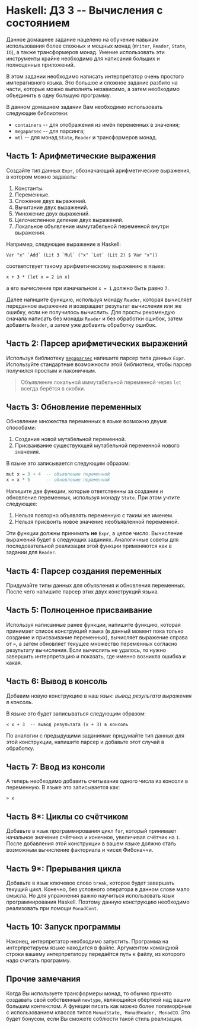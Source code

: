 # Haskell: ДЗ 3 -- Вычисления с состоянием

Данное домашнее задание нацелено на обучение навыкам использования более сложных и мощных монад (`Writer`, `Reader`, `State`, `IO`), а также трансформеров монад. Умение использовать эти инструменты крайне необходимо для написания больших и полноценных приложений.

В этом задании необходимо написать интерпретатор очень простого императивного языка. Это большое и сложное задание разбито на части, которые можно выполнять независимо, а затем необходимо объединить в одну большую программу.

В данном домашнем задании Вам необходимо использовать следующие библиотеки:

* `containers` -- для отображения из имён переменных в значения;
* `megaparsec` -- для парсинга;
* `mtl` -- для монад `State`, `Reader` и трансформеров монад.
 
## Часть 1: Арифметические выражения

Создайте тип данных `Expr`, обозначающий арифметические выражения, в котором можно задавать:

1. Константы.
2. Переменные.
3. Сложение двух выражений.
4. Вычитание двух выражений.
5. Умножение двух выражений.
6. Целочисленное деление двух выражений.
7. Локальное объявление иммутабельной переменной внутри выражения.

Например, следующее выражение в Haskell:

```haskell=
Var "x" `Add` (Lit 3 `Mul` ("x" `Let` (Lit 2) $ Var "x"))
```

соответствует такому арифметическому выражению в языке:

```
x + 3 * (let x = 2 in x)
```

а его вычисление при изначальном `x = 1` должно быть равно `7`.

Далее напишите функцию, используя монаду `Reader`, которая вычисляет переданное выражение и возвращает результат вычисления или же ошибку, если не получилось вычислить. Для просты рекомендую сначала написать без монады `Reader` и без обработки ошибок, затем добавить `Reader`, а затем уже добавить обработку ошибок.

## Часть 2: Парсер арифметических выражений

Используя библиотеку [`megaparsec`](https://hackage.haskell.org/package/megaparsec) напишите парсер типа данных `Expr`. Используйте стандартные возможности этой библиотеки, чтобы парсер получился простым и лаконичным.

> Объявление локальной иммутабельной переменной через `let` всегда берётся в скобки.

## Часть 3: Обновление переменных

Обновление множества переменных в языке возможно двумя способами:

1. Создание новой мутабельной переменной.
2. Присваивание существующей мутабельной переменной нового значения.

В языке это записывается следующим образом:

```haskell
mut x = 3 + 4  -- объявление переменной
x = x * 5      -- обновление переменной
```

Напишите две функции, которые ответственны за создание и обновление переменных, используя монаду `State`. При этом учтите следующее:

1. Нельзя повторно объявлять переменную с таким же именем.
2. Нельзя присвоить новое значение необъявленной переменной.

Эти функции должны принимать **не** `Expr`, а целое число. Вычисление выражений будет в следующих заданиях. Аналогичные советы для последовательной реализации этой функции применяются как в задании для `Reader`.

## Часть 4: Парсер создания переменных

Придумайте типы данных для объявления и обновления переменных. После чего напишите парсер этих двух конструкций языка.

## Часть 5: Полноценное присваивание

Используя написанные ранее функции, напишите функцию, которая принимает список конструкций языка (в данный момент пока только создание и присваивание переменных), вычисляет выражение справа от `=`, а затем обновляет текущее множество переменных согласно результату вычисления. Если вычислить не удалось, то нужно завершить интерпретацию и показать, где именно возникла ошибка и какая.

## Часть 6: Вывод в консоль

Добавим новую конструкцию в наш язык: _вывод результата выражения в консоль_.

В языке это будет записываться следующим образом:

```
< x + 3  -- вывод результата (x + 3) в консоль
```

По аналогии с предыдущими заданиями: придумайте тип данных для этой конструкции, напишите парсер и добавьте этот случай в обработку.

## Часть 7: Ввод из консоли

А теперь необходимо добавить считывание одного числа из консоли в переменную. В языке это записывается как:

```
> x
```

## Часть 8*: Циклы со счётчиком

Добавьте в язык программирования цикл `for`, который принимает начальное значение счётчика и конечное, увеличивая счётчик на `1`.
После добавления этой конструкции в вашем языке должно стать возможным вычисление факториала и чисел Фибоначчи.

## Часть 9*: Прерывания цикла

Добавьте в язык ключевое слово `break`, которое будет завершать текущий цикл. Конечно, без условного оператора в данном слове мало смысла. Но для упражнения важно научиться использовать язык программирования Haskell. Поэтому данную конструкцию необходимо реализовать при помощи `MonadCont`.

## Часть 10: Запуск программы

Наконец, интерпретатор необходимо запустить. Программа на интерпретируем языке находится в файле. Аргументом командной строки вашему интерпретатору передаётся путь к файлу, из которого надо считать программу.

## Прочие замечания

Когда Вы используете трансформеры монад, то обычно принято создавать свой собственный `newtype`, являющийся обёрткой над вашим большим контекстом. А функции писать как можно более полиморфные с использованием классов типов `MonadState, MonadReader, MonadIO`. Это будет бонусом, если Вы сможете соблюсти такой стиль реализации. 